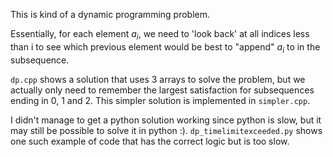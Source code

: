This is kind of a dynamic programming problem.

Essentially, for each element $a_i$, we need to 'look back' at all indices less than i to see which previous element would be best to "append" $a_i$ to in the subsequence. 

`dp.cpp` shows a solution that uses 3 arrays to solve the problem, but we actually only need to remember the largest satisfaction for subsequences ending in 0, 1 and 2. This simpler solution is implemented in `simpler.cpp`.

I didn't manage to get a python solution working since python is slow, but it may still be possible to solve it in python :). `dp_timelimitexceeded.py` shows one such example of code that has the correct logic but is too slow.
